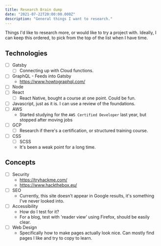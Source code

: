 ```yaml
---
title: Research Brain dump
date: "2021-07-22T20:00:00.000Z"
description: "General things I want to research."
---
```


Things I'd like to research more, or would like to try a project with.
Ideally, I can keep this ordered, to pick from the top of the list when I have time.

## Technologies

- [ ] Gatsby
  - [ ] Connecting up with Cloud functions.
- [ ] GraphQL - Feeds into Gatsby
  - https://www.howtographql.com/
- [ ] Node
- [ ] React
  - [ ] React Native, bought a course at one point. Could be fun.
- [ ] Javascript, just as it is. I can use a review of the foundations.
- [ ] AWS
  - Started studying for the `AWS Certified Developer` last year, but stopped after moving jobs
- [ ] GCP
  - [ ] Research if there's a certification, or structured training course.
- [ ] CSS
  - [ ] SCSS
  - It's been a weak point for a long time.

## Concepts

- [ ] Security
  - https://tryhackme.com/
  - https://www.hackthebox.eu/
- [ ] SEO
  - Currently, this site doesn't appear in Google results, it's something I've never looked into.
- [ ] Accessibility
  - How do I test for it?
  - For a blog, test with 'reader view' using Firefox, should be easily clear.
- [ ] Web Design
  - Specifically how to make pages actually look nice. Can mostly find pages I like and try to copy to learn.
